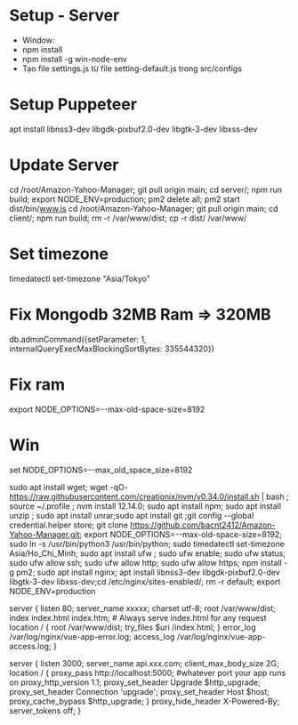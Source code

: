 # Setup - Server
- Window:
- npm install
- npm install -g win-node-env
- Tạo file settings.js từ file setting-default.js trong src/configs
# Setup Puppeteer
apt install libnss3-dev libgdk-pixbuf2.0-dev libgtk-3-dev libxss-dev

# Update Server
cd /root/Amazon-Yahoo-Manager; git pull origin main; cd server/; npm run build; export NODE_ENV=production; pm2 delete all; pm2 start dist/bin/www.js
cd /root/Amazon-Yahoo-Manager; git pull origin main; cd client/; npm run build; rm -r /var/www/dist; cp -r dist/ /var/www/

# Set timezone
timedatectl set-timezone "Asia/Tokyo"

# Fix Mongodb 32MB Ram => 320MB
db.adminCommand({setParameter: 1, internalQueryExecMaxBlockingSortBytes: 335544320})

# Fix ram
export NODE_OPTIONS=--max-old-space-size=8192
# Win
set NODE_OPTIONS=--max_old_space_size=8192


sudo apt install wget; wget -qO- https://raw.githubusercontent.com/creationix/nvm/v0.34.0/install.sh | bash ; source ~/.profile ; nvm install 12.14.0; sudo apt install npm; sudo apt install unzip ; sudo apt install unrar;sudo apt install git ;git config --global credential.helper store; git clone https://github.com/bacnt2412/Amazon-Yahoo-Manager.git; export NODE_OPTIONS=--max-old-space-size=8192; sudo ln -s /usr/bin/python3 /usr/bin/python; sudo timedatectl set-timezone Asia/Ho_Chi_Minh; sudo apt install ufw ; sudo ufw enable; sudo ufw status; sudo ufw allow ssh; sudo ufw allow http; sudo ufw allow https; npm install -g pm2; sudo apt install nginx; apt install libnss3-dev libgdk-pixbuf2.0-dev libgtk-3-dev libxss-dev;cd /etc/nginx/sites-enabled/; rm -r default; export NODE_ENV=production


server {
    listen      80;
    server_name xxxxx;
    charset utf-8;
    root    /var/www/dist;
    index   index.html index.htm;
    # Always serve index.html for any request
    location / {
        root /var/www/dist;
        try_files $uri /index.html;
    }
    error_log  /var/log/nginx/vue-app-error.log;
    access_log /var/log/nginx/vue-app-access.log;
}

server {
    listen 3000;
    server_name api.xxx.com;
    client_max_body_size 2G;
    location / {
        proxy_pass http://localhost:5000; #whatever port your app runs on
        proxy_http_version 1.1;
        proxy_set_header Upgrade $http_upgrade;
        proxy_set_header Connection 'upgrade';
        proxy_set_header Host $host;
        proxy_cache_bypass $http_upgrade;
    }
    proxy_hide_header X-Powered-By;
    server_tokens off;
}

